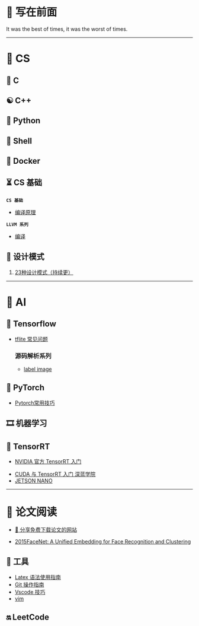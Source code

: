 # 📔 写在前面

It was the best of times, it was the worst of times.

---

#  🍵 CS  

## 📌 C

## ☯ C++

## 🐍 Python

## 🐾 Shell

## 🐋 Docker

## ⏳ CS 基础

**`CS 基础`**

- [编译原理](CS/Compilers.md)





**`LLVM 系列`**

- [编译](CS/LLVM/LLVM_Compile.md)



## 💭 设计模式

1. [23种设计模式（持续更）](DataStruct/Builder.md)

---

# 🚀 AI

## 📨 Tensorflow

- [tflite 常见问题](Tensorflow/tflite.md)

  ### 源码解析系列
  
  - [label image](Tensorflow/LableImage.md)

## 🍕 PyTorch

- [Pytorch常用技巧](Pytorch/Pytorch.md)

## 🎞 机器学习

## 🔋 TensorRT

- [NVIDIA 官方 TensorRT 入门 ](CUDA/NVIDIA_TENSORRT.md)

* [CUDA 与 TensorRT 入门 深蓝学院](CUDA/CUDA_SL.md)
* [JETSON NANO](JETSON/AI_ON_JETSON_NANO.md)

---

# 🎨 论文阅读

* [🎉 分享免费下载论文的网站](ToolBox/ShareToFreeDownloadPapers.md)

* [2015FaceNet: A Unified Embedding for Face Recognition and Clustering](Paper/facenet.md)

## 🔨 工具

* [Latex 语法使用指南](ToolBox/LaTex使用指南)
* [Git 操作指南](ToolBox/Git%E6%93%8D%E4%BD%9C%E6%8C%87%E5%8D%97.md)
* [Vscode 技巧](ToolBox/vscode.md)
* [vim](ToolBox/vim.md)

## 🔛 LeetCode